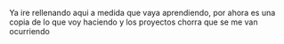 Ya ire rellenando aqui a medida que vaya aprendiendo, por ahora es una copia de lo que voy haciendo y los proyectos chorra que se me van ocurriendo

<!---
Kanosk/Kanosk is a ✨ special ✨ repository because its `README.md` (this file) appears on your GitHub profile.
You can click the Preview link to take a look at your changes.
--->
